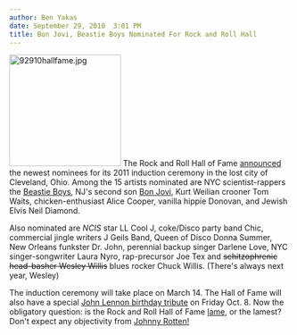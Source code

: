 ```yaml
---
author: Ben Yakas
date: September 29, 2010  3:01 PM
title: Bon Jovi, Beastie Boys Nominated For Rock and Roll Hall
---
```


<p><span class="mt-enclosure mt-enclosure-image" style="display: inline;"> <img alt="92910hallfame.jpg" src="https://web.archive.org/web/20110412160116im_/http://gothamist.com/attachments/byakas/92910hallfame.jpg" width="200" height="200" class="image-left"> </span>The Rock and Roll Hall of Fame <a href="https://web.archive.org/web/20110412160116/http://www.nypost.com/p/news/national/hall_nominees_rock_N6F5p7bcuDtp3OPCHGtb7N?CMP=OTC-rss&amp;FEEDNAME=">announced</a> the newest nominees for its 2011 induction ceremony in the lost city of Cleveland, Ohio. Among the 15 artists nominated are NYC scientist-rappers the <a href="https://web.archive.org/web/20110412160116/http://gothamist.com/tags/beastieboys">Beastie Boys</a>, NJ&apos;s second son <a href="https://web.archive.org/web/20110412160116/http://gothamist.com/tags/bonjovi">Bon Jovi</a>, Kurt Weilian crooner Tom Waits, chicken-enthusiast Alice Cooper, vanilla hippie Donovan, and Jewish Elvis Neil Diamond. </p>

<p>Also nominated are <em>NCIS</em> star LL Cool J, coke/Disco party band Chic, commercial jingle writers J Geils Band, Queen of Disco Donna Summer, New Orleans funkster Dr. John, perennial backup singer Darlene Love, NYC singer-songwriter Laura Nyro, rap-precursor Joe Tex and <strike>schitzophrenic head-basher Wesley Willis</strike> blues rocker Chuck Willis. (There&apos;s always next year, Wesley) </p>

<p>The induction ceremony will take place on March 14. The Hall of Fame will also have a special <a href="https://web.archive.org/web/20110412160116/http://www.rttnews.com/Content/EntertainmentNews.aspx?Section=2&amp;Id=1429072&amp;SM=1">John Lennon birthday tribute</a> on Friday Oct. 8. Now the obligatory question: is the Rock and Roll Hall of Fame <a href="https://web.archive.org/web/20110412160116/http://abcnews.go.com/Entertainment/story?id=108078&amp;page=1">lame</a>, or the lamest? Don&apos;t expect any objectivity from <a href="https://web.archive.org/web/20110412160116/http://blogs.myspace.com/index.cfm?fuseaction=blog.view&amp;friendId=75127106&amp;blogId=119966014">Johnny Rotten!</a></p>
